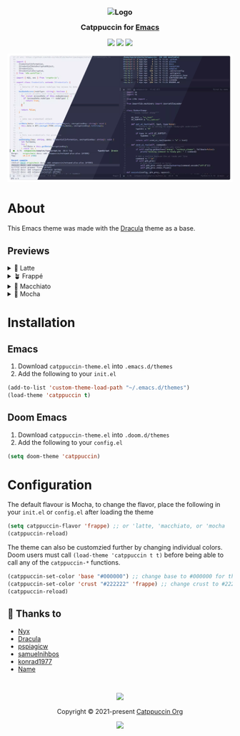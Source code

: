 <h3 align="center">
<img src="https://raw.githubusercontent.com/catppuccin/catppuccin/main/assets/logos/exports/1544x1544_circle.png" width="100" alt="Logo"/><br/>
<img src="https://raw.githubusercontent.com/catppuccin/catppuccin/main/assets/misc/transparent.png" height="30" width="0px"/>
  Catppuccin for <a href="https://www.gnu.org/software/emacs/">Emacs</a>
<img src="https://raw.githubusercontent.com/catppuccin/catppuccin/main/assets/misc/transparent.png" height="30" width="0px"/>
</h3>

<p align="center">
<a href="https://github.com/catppuccin/emacs/stargazers"><img src="https://img.shields.io/github/stars/catppuccin/emacs?colorA=363a4f&colorB=b7bdf8&style=for-the-badge"></a>
<a href="https://github.com/catppuccin/emacs/issues"><img src="https://img.shields.io/github/issues/catppuccin/emacs?colorA=363a4f&colorB=f5a97f&style=for-the-badge"></a>
<a href="https://github.com/catppuccin/emacs/contributors"><img src="https://img.shields.io/github/contributors/catppuccin/emacs?colorA=363a4f&colorB=a6da95&style=for-the-badge"></a>
</p>

<p align="center">
<img src="assets/Screenshot.webp"/>
</p>

# About

This Emacs theme was made with the [Dracula](https://github.com/dracula/emacs) theme as a base.

## Previews

<details>
<summary>🌻 Latte</summary>
<img src="assets/Latte.webp"/>
</details>
<details>
<summary>🪴 Frappé</summary>
<img src="assets/Frappe.webp"/>
</details>
<details>
<summary>🌺 Macchiato</summary>
<img src="assets/Macchiato.webp"/>
</details>
<details>
<summary>🌿 Mocha</summary>
<img src="assets/Mocha.webp"/>
</details>

# Installation
## Emacs
1. Download `catppuccin-theme.el` into `.emacs.d/themes`
1. Add the following to your `init.el`

``` lisp
(add-to-list 'custom-theme-load-path "~/.emacs.d/themes")
(load-theme 'catppuccin t)
```

## Doom Emacs
1. Download `catppuccin-theme.el` into `.doom.d/themes`
1. Add the following to your `config.el`

``` lisp
(setq doom-theme 'catppuccin)
```

# Configuration

The default flavour is Mocha, to change the flavor, place the following in your `init.el` or `config.el`
after loading the theme
``` lisp
(setq catppuccin-flavor 'frappe) ;; or 'latte, 'macchiato, or 'mocha
(catppuccin-reload)
```

The theme can also be customzied further by changing individual colors.
Doom users must call `(load-theme 'catppuccin t t)` before being able to call any of the `catppuccin-*` functions.
``` lisp
(catppuccin-set-color 'base "#000000") ;; change base to #000000 for the currently active flavor
(catppuccin-set-color 'crust "#222222" 'frappe) ;; change crust to #222222 for frappe
(catppuccin-reload)
```

## 💝 Thanks to

- [Nyx](https://github.com/nyxkrage)
- [Dracula](https://github.com/dracula/emacs)
- [pspiagicw](https://github.com/pspiagicw)
- [samuelnihbos](https://github.com/samuelnihbos)
- [konrad1977](https://github.com/konrad1977)
- [Name](https://github.com/NamesCode)

&nbsp;
<p align="center"><img src="https://raw.githubusercontent.com/catppuccin/catppuccin/main/assets/footers/gray0_ctp_on_line.svg?sanitize=true" /></p>
<p align="center">Copyright &copy; 2021-present <a href="https://github.com/catppuccin" target="_blank">Catppuccin Org</a>
<p align="center"><a href="https://github.com/catppuccin/catppuccin/blob/main/LICENSE"><img src="https://img.shields.io/static/v1.svg?style=for-the-badge&label=License&message=MIT&logoColor=d9e0ee&colorA=363a4f&colorB=b7bdf8"/></a></p>
